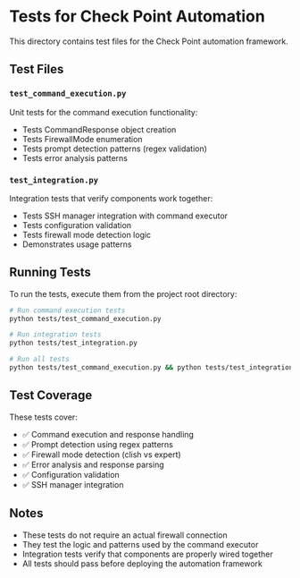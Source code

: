 # Tests for Check Point Automation

This directory contains test files for the Check Point automation framework.

## Test Files

### `test_command_execution.py`
Unit tests for the command execution functionality:
- Tests CommandResponse object creation
- Tests FirewallMode enumeration
- Tests prompt detection patterns (regex validation)
- Tests error analysis patterns

### `test_integration.py`
Integration tests that verify components work together:
- Tests SSH manager integration with command executor
- Tests configuration validation
- Tests firewall mode detection logic
- Demonstrates usage patterns

## Running Tests

To run the tests, execute them from the project root directory:

```bash
# Run command execution tests
python tests/test_command_execution.py

# Run integration tests
python tests/test_integration.py

# Run all tests
python tests/test_command_execution.py && python tests/test_integration.py
```

## Test Coverage

These tests cover:
- ✅ Command execution and response handling
- ✅ Prompt detection using regex patterns
- ✅ Firewall mode detection (clish vs expert)
- ✅ Error analysis and response parsing
- ✅ Configuration validation
- ✅ SSH manager integration

## Notes

- These tests do not require an actual firewall connection
- They test the logic and patterns used by the command executor
- Integration tests verify that components are properly wired together
- All tests should pass before deploying the automation framework